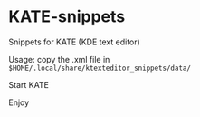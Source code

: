 # KATE-snippets
Snippets for KATE (KDE text editor)

Usage: copy the .xml file in `$HOME/.local/share/ktexteditor_snippets/data/`

Start KATE

Enjoy
